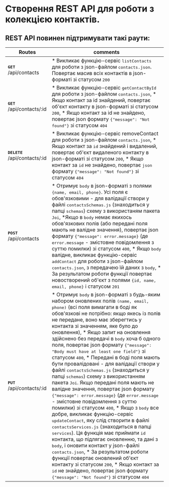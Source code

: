 # Створення REST API для роботи з колекцією контактів.

## REST API повинен підтримувати такі раути:

| Routes                | comments                                                                                                                                  |
| --------------------- | ----------------------------------------------------------------------------------------------------------------------------------------- |
| <kbd>__GET__</kbd> /api/contacts     | * Викликає функцію-сервіс <kbd>listContacts</kbd> для роботи з json-файлом <kbd>contacts.json</kbd>. Повертає масив всіх контактів в json-форматі зі статусом <kbd>200</kbd> |
| <kbd>__GET__</kbd> /api/contacts/:id | * Викликає функцію-сервіс <kbd>getContactById</kbd> для роботи з json-файлом <kbd>contacts.json</kbd>, * Якщо контакт за id знайдений, повертає об'єкт контакту в json-форматі зі статусом <kbd>200</kbd>, * Якщо контакт за id не знайдено, повертає json формату <kbd>{"message": "Not found"}</kbd> зі статусом <kbd>404</kbd> |
| <kbd>__DELETE__</kbd> /api/contacts/:id | * Викликає функцію-сервіс removeContact для роботи з json-файлом <kbd>contacts.json</kbd>, * Якщо контакт за <kbd>id</kbd> знайдений і видалений, повертає об'єкт видаленого контакту в json-форматі зі статусом <kbd>200</kbd>, * Якщо контакт за <kbd>id</kbd> не знайдено, повертає <kbd>json</kbd> формату <kbd>{"message": "Not found"}</kbd> зі статусом <kbd>404</kbd> |
| <kbd>__POST__</kbd> /api/contacts | * Отримує <kbd>body</kbd> в json-форматі з полями <kbd>{name, email, phone}</kbd>. Усі поля є обов'язковими - для валідації створи у файлі <kbd>contactsSchemas.js</kbd> (знаходиться у папці <kbd>schemas</kbd>) схему з використаням пакета <kbd>Joi</kbd>,   *Якщо в <kbd>body</kbd> немає якихось обов'язкових полів (або передані поля мають не валідне значення), повертає json формату <kbd>{"message": error.message}</kbd> (де <kbd>error.message</kbd> - змістовне повідомлення з суттю помилки) зі статусом <kbd>400</kbd>, * Якщо <kbd>body</kbd> валідне, викликає функцію-сервіс <kbd>addContact</kbd> для роботи з json-файлом <kbd>contacts.json</kbd>, з передачею їй даних з <kbd>body</kbd>, * За результатом роботи функції повертає новостворений об'єкт з полями <kbd>{id, name, email, phone}</kbd> і статусом <kbd>201</kbd> |
| <kbd>__PUT__</kbd> /api/contacts/:id | * Отримує <kbd>body</kbd> в json-форматі з будь-яким набором оновлених полів <kbd>(name, email, phone)</kbd> (всі поля вимагати в боді як обов'язкові не потрібно: якщо якесь із полів не передане, воно має зберегтись у контакта зі значенням, яке було до оновлення), * Якщо запит на оновлення здійснено без передачі в <kbd>body</kbd> хоча б одного поля, повертає json формату <kbd>{"message": "Body must have at least one field"}</kbd> зі статусом <kbd>400</kbd>, * Передані в боді поля мають бути провалідовані - для валідації створи у файлі <kbd>contactsSchemas.js</kbd> (знаходиться у папці <kbd>schemas</kbd>) схему з використанням пакета <kbd>Joi</kbd>. Якщо передані поля мають не валідне значення, повертає json формату <kbd>{"message": error.message}</kbd> (де <kbd>error.message</kbd> - змістовне повідомлення з суттю помилки) зі статусом <kbd>400</kbd>, * Якщо з <kbd>body</kbd> все добре, викликає функцію-сервіс <kbd>updateContact</kbd>, яку слід створити в файлі <kbd>contactsServices.js</kbd> (знаходиться в папці <kbd>services</kbd>). Ця функція має приймати <kbd>id</kbd> контакта, що підлягає оновленню, та дані з <kbd>body</kbd>, і оновити контакт у json-файлі <kbd>contacts.json</kbd>, * За результатом роботи функції повертає оновлений об'єкт контакту зі статусом <kbd>200</kbd>, * Якщо контакт за <kbd>id</kbd> не знайдено, повертає json формату <kbd>{"message": "Not found"}</kbd> зі статусом <kbd>404</kbd> |

